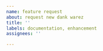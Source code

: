 ```yaml
---
name: feature request
about: request new dank warez
title: ''
labels: documentation, enhancement
assignees: ''

---
```



